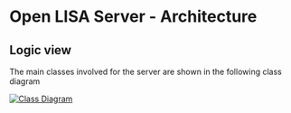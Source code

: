 # Open LISA Server - Architecture

## Logic view

The main classes involved for the server are shown in the following class diagram

[![Class Diagram](https://tinyurl.com/2dv383pr)](https://tinyurl.com/2dv383pr)<!--![Class Diagram](./class_diagram.puml)-->
